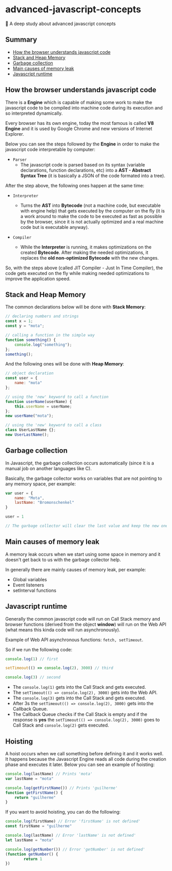 # advanced-javascript-concepts
:dragon_face: A deep study about advanced javascript concepts

## Summary

- [ How the browser understands javascript code ](#how-the-browser-understands-javascript)
- [ Stack and Heap Memory ](#stack-and-heap-memory)
- [ Garbage collection ](#garbage-collection)
- [ Main causes of memory leak ](#main-causes-of-memory-leak)
- [ Javascript runtime ](#javascript-runtime)

<a name="javascript-foundation"></a>

## How the browser understands javascript code

There is a **Engine** which is capable of making some work to make the javascript code to be compiled into machine code during its execution and so interpreted dynamically.

Every browser has its own engine, today the most famous is called **V8 Engine** and it is used by Google Chrome and new versions of Internet Explorer.

Below you can see the steps followed by the **Engine** in order to make the javascript code interpretable by computer:

- ```Parser```
	- The javascript code is parsed based on its syntax (variable declarations, function declarations, etc) into a **AST - Abstract Syntax Tree** (it is basically a JSON of the code formated into a tree).

After the step above, the following ones happen at the same time:

- ```Interpreter```
	- Turns the **AST** into **Bytecode** (not a machine code, but executable with engine help) that gets executed by the computer on the fly (it is a work around to make the code to be executed as fast as possible by the browser, since it is not actually optimized and a real machine code but is executable anyway).

- ```Compiler```
	- While the **Interpreter** is running, it makes optimizations on the created **Bytecode**. After making the needed optimizations, it replaces the **old non-optimized Bytecode** with the new changes.

So, with the steps above (called JIT Compiler - Just In Time Compiler), the code gets executed on the fly while making needed optimizations to improve the application speed.

<a name="stack-and-heap-memory"></a>

## Stack and Heap Memory

The common declarations below will be done with **Stack Memory**:
```js
// declaring numbers and strings
const x = 1;
const y = "mota";

// calling a function in the simple way
function something() {
	console.log("something");
};
something();
```

And the following ones will be done with **Heap Memory**:
```js
// object declaration
const user = {
	name: "mota"
};

// using the 'new' keyword to call a function
function userName(userName) {
	this.userName = userName;
};
new userName("mota");

// using the 'new' keyword to call a class
class UserLastName {};
new UserLastName();
```

<a name="garbage-collection"></a>

## Garbage collection
In Javascript, the garbage collection occurs automatically (since it is a manual job on another languages like C).

Basically, the garbage collector works on variables that are not pointing to any memory space, per example:

```js
var user = {
	name: "Mota",
	lastName: "Bromonschenkel"
}

user = 1

// The garbage collector will clear the last value and keep the new one
```

<a name="main-causes-of-memory-leak"></a>

## Main causes of memory leak

A memory leak occurs when we start using some space in memory and it doesn't get back to us with the garbage collector help.

In generally there are mainly causes of memory leak, per example:
- Global variables
- Event listeners
- setInterval functions

<a name="javascript-runtime"></a>

## Javascript runtime

Generally the common javascript code will run on Call Stack memory and browser functions (derived from the object **window**) will run on the Web API (what means this kinda code will run asynchronously).

Example of Web API asynchronous functions: ```fetch, setTimeout```.

So if we run the following code:
```js
console.log(1) // first

setTimeout(() => console.log(2), 3000) // third

console.log(3) // second
```

- The ```console.log(1)``` gets into the Call Stack and gets executed.
- The ```setTimeout(() => console.log(2), 3000)``` gets into the Web API.
- The ```console.log(3)``` gets into the Call Stack and gets executed.
- After 3s the ```setTimeout(() => console.log(2), 3000)``` gets into the Callback Queue.
- The Callback Queue checks if the Call Stack is empty and if the response is **yes** the ```setTimeout(() => console.log(2), 3000)``` goes to Call Stack and ```console.log(2)``` gets executed.

## Hoisting

A hoist occurs when we call something before defining it and it works well. It happens because the Javascript Engine reads all code during the creation phase and executes it later. Below you can see an example of hoisting:
```js
console.log(lastName) // Prints 'mota'
var lastName = "mota"

console.log(getFirstName()) // Prints 'guilherme'
function getFirstName() {
	return "guilherme"
}
```

If you want to avoid hoisting, you can do the following:
```js
console.log(firstName) // Error 'firstName' is not defined'
const firstName = "guilherme"

console.log(lastName) // Error 'lastName' is not defined'
let lastName = "mota"

console.log(getNumber()) // Error 'getNumber' is not defined'
(function getNumber() {
		return 1
})
```